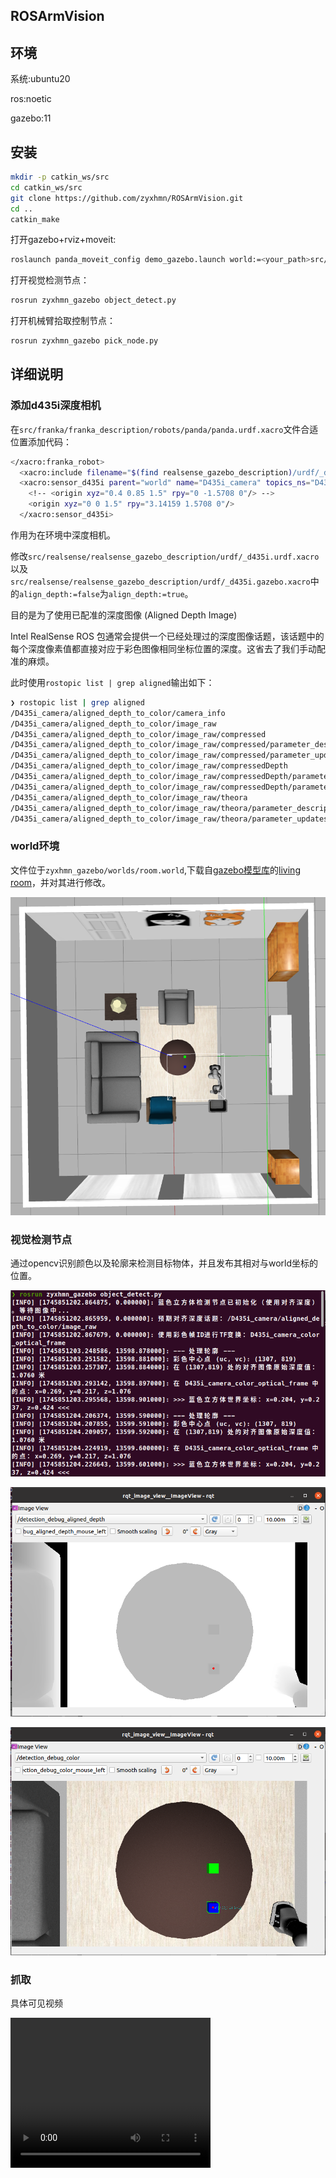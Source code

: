 ## ROSArmVision

## 环境

系统:ubuntu20

ros:noetic

gazebo:11

## 安装

```bash
mkdir -p catkin_ws/src
cd catkin_ws/src
git clone https://github.com/zyxhmn/ROSArmVision.git
cd ..
catkin_make
```

打开gazebo+rviz+moveit:

```bash
roslaunch panda_moveit_config demo_gazebo.launch world:=<your_path>src/zyxhmn_gazebo/worlds/room.world
```

打开视觉检测节点：

```bash
rosrun zyxhmn_gazebo object_detect.py 
```

打开机械臂拾取控制节点：

```bash
rosrun zyxhmn_gazebo pick_node.py   
```

## 详细说明

### 添加d435i深度相机

在`src/franka/franka_description/robots/panda/panda.urdf.xacro`文件合适位置添加代码：

```bash
</xacro:franka_robot>
  <xacro:include filename="$(find realsense_gazebo_description)/urdf/_d435i.urdf.xacro"/>
  <xacro:sensor_d435i parent="world" name="D435i_camera" topics_ns="D435i_camera">
    <!-- <origin xyz="0.4 0.85 1.5" rpy="0 -1.5708 0"/> -->
    <origin xyz="0 0 1.5" rpy="3.14159 1.5708 0"/>
  </xacro:sensor_d435i>
```

作用为在环境中深度相机。

修改`src/realsense/realsense_gazebo_description/urdf/_d435i.urdf.xacro`以及`src/realsense/realsense_gazebo_description/urdf/_d435i.gazebo.xacro`中的`align_depth:=false`为`align_depth:=true`。

目的是为了使用已配准的深度图像 (Aligned Depth Image)

Intel RealSense ROS 包通常会提供一个已经处理过的深度图像话题，该话题中的每个深度像素值都直接对应于彩色图像相同坐标位置的深度。这省去了我们手动配准的麻烦。

此时使用`rostopic list | grep aligned`输出如下：

```bash
❯ rostopic list | grep aligned
/D435i_camera/aligned_depth_to_color/camera_info
/D435i_camera/aligned_depth_to_color/image_raw
/D435i_camera/aligned_depth_to_color/image_raw/compressed
/D435i_camera/aligned_depth_to_color/image_raw/compressed/parameter_descriptions
/D435i_camera/aligned_depth_to_color/image_raw/compressed/parameter_updates
/D435i_camera/aligned_depth_to_color/image_raw/compressedDepth
/D435i_camera/aligned_depth_to_color/image_raw/compressedDepth/parameter_descriptions
/D435i_camera/aligned_depth_to_color/image_raw/compressedDepth/parameter_updates
/D435i_camera/aligned_depth_to_color/image_raw/theora
/D435i_camera/aligned_depth_to_color/image_raw/theora/parameter_descriptions
/D435i_camera/aligned_depth_to_color/image_raw/theora/parameter_updates
```

### world环境

文件位于`zyxhmn_gazebo/worlds/room.world`,下载自[gazebo模型库](https://app.gazebosim.org/)的[living room](https://app.gazebosim.org/makerspet/worlds/living_room)，并对其进行修改。

![object_detect](./zyxhmn_gazebo/imgs/2.png)

### 视觉检测节点

通过opencv识别颜色以及轮廓来检测目标物体，并且发布其相对与world坐标的位置。

![object_detect](./zyxhmn_gazebo/imgs/1.png)

![object_detect](./zyxhmn_gazebo/imgs/3.png)

![object_detect](./zyxhmn_gazebo/imgs/4.png)

### 抓取

具体可见视频

<video width="320" height="240" controls>
  <source src="0.mkv" type="./zyxhmn_gazebo/imgs/0.mkv">
  Your browser does not support the video tag.
</video>
